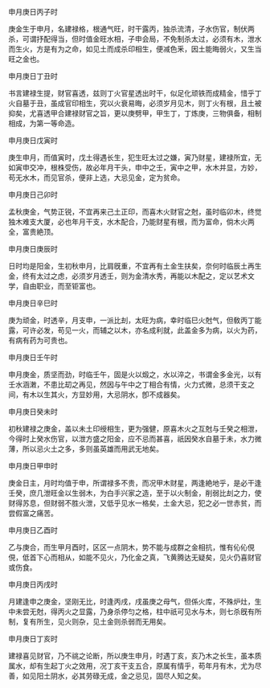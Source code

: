申月庚日丙子时

庚金生于申月，名建禄格，根通气旺，时干露丙，独杀流清，子水伤官，制伏两杀，可谓抒配得当，但时值金旺水相，子申会局，不免制杀太过，必须有木，泄水而生火，方是有为之命，如见土而成杀印相生，便减色釆，因土能晦弱火，又生当旺之金也。

申月庚日丁丑时

书言建禄生提，财官喜透，兹则丁火官星透出时干，似足化顽铁而成精金，惜乎丁火自墓于丑，虽成官印相生，究以火衰易晦，必须岁月见木，则丁火有根，且土被抑矣，尤喜透甲合建禄财官之旨，更以庚劈甲，甲生丁，丁炼庚，三物俱备，相制相成，为第一等命造。

申月庚日戊寅时

庚生申月，而值寅时，戊土得遇长生，犯生旺太过之嫌，寅乃财星，建禄所宜，无如寅申交冲，根株受伤，故必年月干头，申中之壬，寅中之甲，水木并显，方妙，苟无水木，而见官杀，便非上选，大忌见金，定为贫命。

申月庚日己卯时

孟秋庚金，气势正锐，不宜再来己土正印，而喜木火财官之尅，虽时临卯木，终觉独木难支大厦，必也年月干支，水木配合，乃能财星有根，而为富命，倘木火两全，富贵絶顶。

申月庚日庚辰时

日时均是阳金，生初秋申月，比肩旣重，不宜再有土金生扶矣，奈何时临辰土再生金，终有太过之虑，必须岁月透壬，则为金清水秀，再能以木配之，定以艺术文学，自由职业，而至钜富也。

申月庚日辛巳时

庚为顽金，时透辛，月支申，一派比刦，太旺为病，幸时临巳火尅气，但敎丙丁能露，可许必发，苟见一火，而辅之以木，亦名成利就，此盖金多为病，以火为药，有病有药为可贵也。

申月庚日壬午时

申月庚金，质坚而劲，时临壬午，固是火以煅之，水以淬之，书谓金多金光，以有壬水涵潄，不患比刧之再见，然因与午中之丁相合有情，火力式微，总须干支之间，有木以生其火，方显妙用，大忌阴水，卽不成器矣。

申月庚日癸未时

初秋建禄之庚金，盖以未土印绶相生，更为强健，原喜木火之互尅与壬癸之相泄，今得时上癸水伤官，以泄方盛之阳金，应不忌而甚喜，祇因癸水自墓于未，水力微薄，所以忌火土之多，多则虽英雄而用武无地矣。

申月庚日甲申时

庚金日主，月时均值于申，所谓禄多不贵，而况甲木财星，两逢絶地乎，是必干逢壬癸，庶几泄旺金以生弱木，为白手兴家之造，至于以火制金，削弱比刦之力，使财得苏息，但财弱不胜火泄，又低乎见水一格矣，土金大忌，犯之必一世赤贫，而尝假富之痛苦。

申月庚日乙酉时

乙与庚合，而生甲月酉时，区区一点阴木，势不能与成群之金相抗，惟有伈伈俔俔，低首下心而相从，如能不见火，乃化金之真，飞黄腾达无疑矣，见火仍喜财官或伤食。

申月庚日丙戌时

月建逢申之庚金，坚刚无比，时逢丙戌，戌虽庚之母气，但係火库，不殊炉灶，生中未尝无尅，得丙火之显露，乃身杀停匀之格，柱中祇可见水与木，则七杀旣有所制，复有所生，见火则杂，见土金则杀弱而无用矣。

申月庚日丁亥时

建禄喜见财官，乃不祧之论断，所以庚生申月，时遇丁亥，亥乃木之长生，虽本质属水，却有生起丁火之效用，况丁亥干支五合，原属有情乎，苟年月有木，尤为尽善，如见阳土阴水，必其劳碌无成，金之忌见，固尽人知之矣。


